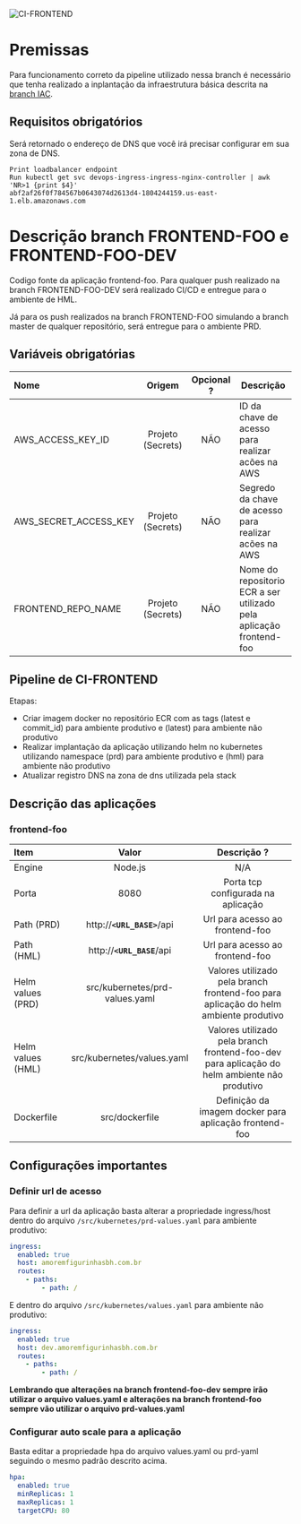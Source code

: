 ![CI-FRONTEND](https://github.com/danielsantosdfs13/devops/workflows/CI-FRONTEND/badge.svg?branch=frontend-foo-dev)

# Premissas 

Para funcionamento correto da pipeline utilizado nessa branch é necessário que tenha realizado a inplantação da infraestrutura básica descrita na [branch IAC](https://github.com/danielsantosdfs13/devops/tree/iac).

## Requisitos obrigatórios

Será retornado o endereço de DNS que você irá precisar configurar em sua zona de DNS.

```
Print loadbalancer endpoint
Run kubectl get svc devops-ingress-ingress-nginx-controller | awk 'NR>1 {print $4}'
abf2af26f0f784567b0643074d2613d4-1804244159.us-east-1.elb.amazonaws.com
```
# Descrição branch FRONTEND-FOO e FRONTEND-FOO-DEV

Codigo fonte da aplicação frontend-foo. Para qualquer push realizado na branch FRONTEND-FOO-DEV será realizado CI/CD e entregue para o ambiente de HML.

Já para os push realizados na branch FRONTEND-FOO simulando a branch master de qualquer repositório, será entregue para o ambiente PRD.

## Variáveis obrigatórias

| Nome                    | Origem  | Opcional ? | Descrição                                                                                     |
| :-------------------    | :-----: | :--------: | --------------------------------------------------------------------------------------------- |
| AWS_ACCESS_KEY_ID       |  Projeto (Secrets)   |    NÃO     | ID da chave de acesso para realizar acões na AWS                                 |
| AWS_SECRET_ACCESS_KEY   |  Projeto (Secrets)   |    NÃO     | Segredo da chave de acesso para realizar acões na AWS                            |
| FRONTEND_REPO_NAME      |  Projeto (Secrets)   |    NÃO     | Nome do repositorio ECR a ser utilizado pela aplicação frontend-foo              |

## Pipeline de CI-FRONTEND

Etapas: 
- Criar imagem docker no repositório ECR com as tags (latest e commit_id) para ambiente produtivo e (latest) para ambiente não produtivo
- Realizar implantação da aplicação utilizando helm no kubernetes utilizando namespace (prd) para ambiente produtivo e (hml) para ambiente não produtivo
- Atualizar registro DNS na zona de dns utilizada pela stack

## Descrição das aplicações

### frontend-foo

| Item                  | Valor                                                 | Descrição ?                                                                                    |
| :-------------------  | :-----:                                               | :--------:                                                                                     |
| Engine                |  Node.js                                              |    N/A                                                                                         |
| Porta                 |  8080                                                 |    Porta tcp configurada na aplicação                                                          |
| Path (PRD)            |  http://**`<URL_BASE>`**/api                          |    Url para acesso ao frontend-foo                                                              |
| Path (HML)            |  http://**`<URL_BASE`**/api                           |    Url para acesso ao frontend-foo                                                              |
| Helm values (PRD)     |  src/kubernetes/prd-values.yaml                       |    Valores utilizado pela branch frontend-foo para aplicação do helm ambiente produtivo         |
| Helm values (HML)     |  src/kubernetes/values.yaml                           |    Valores utilizado pela branch frontend-foo-dev para aplicação do helm ambiente não produtivo |
| Dockerfile            |  src/dockerfile                                       |    Definição da imagem docker para aplicação frontend-foo                                       |

## Configurações importantes

### Definir url de acesso 

Para definir a url da aplicação basta alterar a propriedade ingress/host dentro do arquivo  `/src/kubernetes/prd-values.yaml` para ambiente produtivo:

```yaml
ingress:
  enabled: true
  host: amoremfigurinhasbh.com.br
  routes: 
    - paths:
        - path: /
```

E dentro do arquivo `/src/kubernetes/values.yaml` para ambiente não produtivo:

```yaml
ingress:
  enabled: true
  host: dev.amoremfigurinhasbh.com.br
  routes: 
    - paths:
        - path: /
```
**Lembrando que alterações na branch frontend-foo-dev sempre irão utilizar o arquivo values.yaml e alterações na branch frontend-foo sempre vão utilizar o arquivo prd-values.yaml**

### Configurar auto scale para a aplicação

Basta editar a propriedade hpa do arquivo values.yaml ou prd-yaml seguindo o mesmo padrão descrito acima.

```yaml
hpa:
  enabled: true
  minReplicas: 1
  maxReplicas: 1
  targetCPU: 80
```
